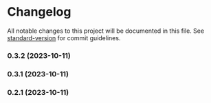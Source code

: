 # Changelog

All notable changes to this project will be documented in this file. See [standard-version](https://github.com/conventional-changelog/standard-version) for commit guidelines.

### 0.3.2 (2023-10-11)

### 0.3.1 (2023-10-11)

### 0.2.1 (2023-10-11)
